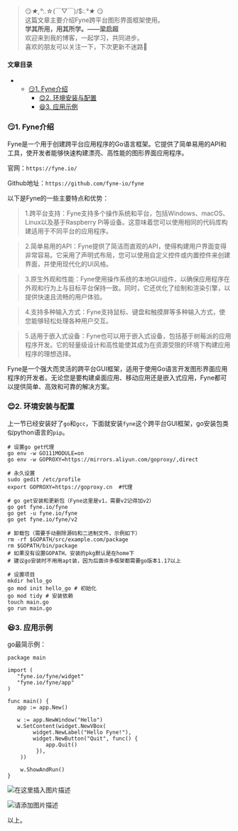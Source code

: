 







> 
> 😏*★,°*:.☆(￣▽￣)/$:*.°★* 😏  
>  这篇文章主要介绍Fyne跨平台图形界面框架使用。  
>  **学其所用，用其所学。——梁启超**  
>  欢迎来到我的博客，一起学习，共同进步。  
>  喜欢的朋友可以关注一下，下次更新不迷路🥞
> 
> 
> 




#### 文章目录


* + [:smirk:1. Fyne介绍](#smirk1_Fyne_7)
	+ [:blush:2. 环境安装与配置](#blush2__27)
	+ [:satisfied:3. 应用示例](#satisfied3__58)




### 😏1. Fyne介绍


Fyne是一个用于创建跨平台应用程序的Go语言框架。它提供了简单易用的API和工具，使开发者能够快速构建漂亮、高性能的图形界面应用程序。


官网：`https://fyne.io/`


Github地址：`https://github.com/fyne-io/fyne`


以下是Fyne的一些主要特点和优势：



> 
> 1.跨平台支持：Fyne支持多个操作系统和平台，包括Windows、macOS、Linux以及基于Raspberry Pi等设备。这意味着您可以使用相同的代码库构建适用于不同平台的应用程序。
> 
> 
> 



> 
> 2.简单易用的API：Fyne提供了简洁而直观的API，使得构建用户界面变得非常容易。它采用了声明式布局，您可以使用自定义控件或内置控件来创建界面，并使用现代化的UI风格。
> 
> 
> 



> 
> 3.原生外观和性能：Fyne使用操作系统的本地GUI组件，以确保应用程序在外观和行为上与目标平台保持一致。同时，它还优化了绘制和渲染引擎，以提供快速且流畅的用户体验。
> 
> 
> 



> 
> 4.支持多种输入方式：Fyne支持鼠标、键盘和触摸屏等多种输入方式，使您能够轻松处理各种用户交互。
> 
> 
> 



> 
> 5.适用于嵌入式设备：Fyne也可以用于嵌入式设备，包括基于树莓派的应用程序开发。它的轻量级设计和高性能使其成为在资源受限的环境下构建应用程序的理想选择。
> 
> 
> 


Fyne是一个强大而灵活的跨平台GUI框架，适用于使用Go语言开发图形界面应用程序的开发者。无论您是要构建桌面应用、移动应用还是嵌入式应用，Fyne都可以提供简单、高效和可靠的解决方案。


### 😊2. 环境安装与配置


上一节已经安装好了`go`和`gcc`，下面就安装`fyne`这个跨平台GUI框架，go安装包类似python语言的`pip`。



```
# 设置go get代理
go env -w GO111MODULE=on
go env -w GOPROXY=https://mirrors.aliyun.com/goproxy/,direct

# 永久设置
sudo gedit /etc/profile
export GOPROXY=https://goproxy.cn  #代理

# go get安装和更新包（Fyne这里是v1，需要v2记得加v2）
go get fyne.io/fyne
go get -u fyne.io/fyne
go get fyne.io/fyne/v2

# 卸载包（需要手动删除源码和二进制文件，示例如下）
rm -rf $GOPATH/src/example.com/package
rm $GOPATH/bin/package
# 如果没有设置GOPATH，安装的pkg默认是在home下
# 建议go安装时不用用apt装，因为后面许多框架都需要go版本1.17以上

# 设置项目
mkdir hello_go
go mod init hello_go # 初始化
go mod tidy # 安装依赖
touch main.go
go run main.go

```

### 😆3. 应用示例


go最简示例：



```
package main

import (
   "fyne.io/fyne/widget"
   "fyne.io/fyne/app"
)

func main() {
   app := app.New()

   w := app.NewWindow("Hello")
   w.SetContent(widget.NewVBox(
        widget.NewLabel("Hello Fyne!"),
        widget.NewButton("Quit", func() {
            app.Quit()
         }),
    ))

    w.ShowAndRun()
}

```

![在这里插入图片描述](https://img-blog.csdnimg.cn/4e2b977913ae444597f523ff76353a55.png)


![请添加图片描述](https://img-blog.csdnimg.cn/5ea93bb657184b9eb8515cc76047c16a.png)


以上。





